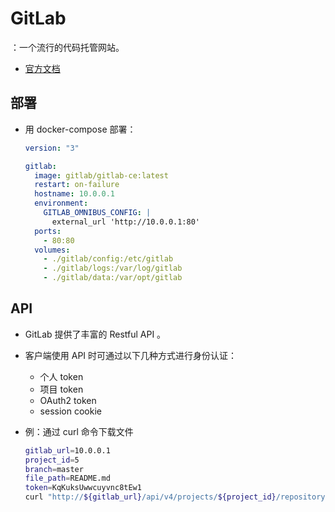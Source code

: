 # GitLab

：一个流行的代码托管网站。
- [官方文档](https://docs.gitlab.com/omnibus/README.html)

## 部署

- 用 docker-compose 部署：
    ```yml
    version: "3"

    gitlab:
      image: gitlab/gitlab-ce:latest
      restart: on-failure
      hostname: 10.0.0.1
      environment:
        GITLAB_OMNIBUS_CONFIG: |
          external_url 'http://10.0.0.1:80'
      ports:
        - 80:80
      volumes:
        - ./gitlab/config:/etc/gitlab
        - ./gitlab/logs:/var/log/gitlab
        - ./gitlab/data:/var/opt/gitlab
    ```

## API

- GitLab 提供了丰富的 Restful API 。
- 客户端使用 API 时可通过以下几种方式进行身份认证：
  - 个人 token
  - 项目 token
  - OAuth2 token
  - session cookie

- 例：通过 curl 命令下载文件
  ```sh
  gitlab_url=10.0.0.1
  project_id=5
  branch=master
  file_path=README.md
  token=KqKuksUwwcuyvnc8tEw1
  curl "http://${gitlab_url}/api/v4/projects/${project_id}/repository/files/${file_path}/raw?ref=${branch}&private_token=${token}"
  ```
